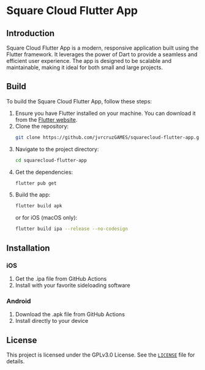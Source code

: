 # Square Cloud Flutter App

## Introduction
Square Cloud Flutter App is a modern, responsive application built using the Flutter framework. It leverages the power of Dart to provide a seamless and efficient user experience. The app is designed to be scalable and maintainable, making it ideal for both small and large projects.

## Build
To build the Square Cloud Flutter App, follow these steps:

1. Ensure you have Flutter installed on your machine. You can download it from the [Flutter website](https://flutter.dev/docs/get-started/install).
2. Clone the repository:
   ```sh
   git clone https://github.com/jvrcruzGAMES/squarecloud-flutter-app.git
   ```
3. Navigate to the project directory:
   ```sh
   cd squarecloud-flutter-app
   ```
4. Get the dependencies:
   ```sh
   flutter pub get
   ```
5. Build the app:
   ```sh
   flutter build apk
   ```
   or for iOS (macOS only):
   ```sh
   flutter build ipa --release --no-codesign
   ```

## Installation
### iOS
1. Get the .ipa file from GitHub Actions
2. Install with your favorite sideloading software

### Android
1. Download the .apk file from GitHub Actions
2. Install directly to your device

## License
This project is licensed under the GPLv3.0 License. See the [`LICENSE`](LICENSE) file for details.